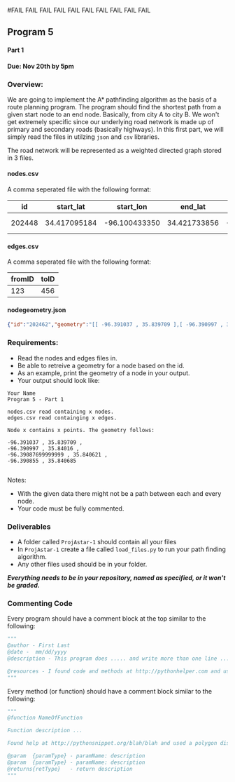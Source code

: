 #FAIL FAIL FAIL FAIL FAIL FAIL FAIL FAIL FAIL FAIL
## Program 5 
#### Part 1
#### Due: Nov 20th by 5pm

### Overview:

We are going to implement the A* pathfinding algorithm as the basis of a route planning program. The program should find the shortest path from a given start node to an end node. Basically, from city A to city B. We won't get extremely specific since our underlying road network is made up of primary and secondary roads (basically highways). In this first part, we will simply read the files in utilzing `json` and `csv` libraries.

The road network will be represented as a weighted directed graph stored in 3 files.

#### nodes.csv

A comma seperated file with the following format:

| id | start_lat | start_lon | end_lat | end_lon | rttype | mtfcc | fullname | state | contiguous_us | distance |
|-----|----------|-----------|---------|---------|--------|-------|----------|-------|---------------|----------|
| 202448 | 34.417095184 |-96.100433350| 34.421733856| -96.094802856| M |S1200| N 69 Hwy  | OK| Y |222.69 |

#### edges.csv

A comma seperated file with the following format:

| fromID | toID |
|--------|------|
|   123  |   456|


#### nodegeometry.json

```json
{"id":"202462","geometry":"[[ -96.391037 , 35.839709 ],[ -96.390997 , 35.84016 ],[ -96.39087699999999 , 35.840621 ],[ -96.390855 , 35.840685 ]]"}
```


### Requirements:
- Read the nodes and edges files in. 
- Be able to retreive a geometry for a node based on the id. 
- As an example, print the geometry of a node in your output. 
- Your output should look like:

```
Your Name
Program 5 - Part 1

nodes.csv read containing x nodes.
edges.csv read containging x edges.

Node x contains x points. The geometry follows:

-96.391037 , 35.839709 , 
-96.390997 , 35.84016 ,
-96.39087699999999 , 35.840621 ,
-96.390855 , 35.840685 


```

Notes:
- With the given data there might not be a path between each and every node.
- Your code must be fully commented.



### Deliverables

- A folder called `ProjAstar-1` should contain all your files
- In `ProjAstar-1` create a file called `load_files.py` to run your path finding algorithm. 
- Any other files used should be in your folder.



***Everything needs to be in your repository, named as specified, or it won't be graded.***


### Commenting Code
Every program should have a comment block at the top similar to the following:

```python
"""
@author - First Last
@date -  mm/dd/yyyy
@description - This program does ..... and write more than one line ..... 

@resources - I found code and methods at http://pythonhelper.com and used some polygon code.
"""
```

Every method (or function) should have a comment block similar to the following:

```python
"""
@function NameOfFunction 

Function description ...

Found help at http://pythonsnippet.org/blah/blah and used a polygon distance function

@param  {paramType} - paramName: description
@param  {paramType} - paramName: description
@returns{retType}   - return description
"""
```
